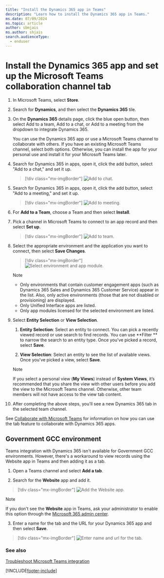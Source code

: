 ```yaml
---
title: "Install the Dynamics 365 app in Teams"
description: "Learn how to install the Dynamics 365 app in Teams."
ms.date: 07/09/2024
ms.topic: article
author: sbmjais
ms.author: shjais
search.audienceType: 
  - enduser
---
```


# Install the Dynamics 365 app and set up the Microsoft Teams collaboration channel tab

1. In Microsoft Teams, select **Store**.

2. Search for **Dynamics**, and then select the **Dynamics 365** tile.

3. On the **Dynamics 365** details page, click the blue open button, then select Add to a team, Add to a chat, or Add to a meeting from the dropdown to integrate Dynamics 365.

   You can use the Dynamics 365 app or use a Microsoft Teams channel to collaborate with others. If you have an existing Microsoft Teams channel, select both options. Otherwise, you can install the app for your personal use and install it for your Microsoft Teams later.

4. Search for Dynamics 365 in apps, open it, click the add button, select "Add to a chat," and set it up.

   > [!div class="mx-imgBorder"] 
   > ![Add to chat.](media/Add-to-a-chat.png "Add to chat")

5. Search for Dynamics 365 in apps, open it, click the add button, select "Add to a meeting," and set it up.

   > [!div class="mx-imgBorder"]
   > ![Add to meeting.](media/Add-to-a-meeting.png "Add to meeting")
 
6. For **Add to a Team**, choose a Team and then select **Install**.

7. Pick a channel in Microsoft Teams to connect to an app record and then select **Set up**.

   > [!div class="mx-imgBorder"] 
   > ![Add to team.](media/teams-store-install-add-team75.png "Add to team")

8. Select the appropriate environment and the application you want to connect, then select **Save Changes**.

   > [!div class="mx-imgBorder"] 
   > ![Select environment and app module.](media/teams-fre-org-app.png "Select environment and app module")

   > [!NOTE]
   > - Only environments that contain customer engagement apps (such as Dynamics 365 Sales and Dynamics 365 Customer Service) appear in the list. Also, only active environments (those that are not disabled or provisioning) are displayed. 
   > - Only Unified Interface apps are listed.
   > - Only app modules licensed for the selected environment are listed. 

9. Select **Entity Selection** or **View Selection**.

    1. **Entity Selection**: Select an entity to connect. You can pick a recently viewed record or use search to find records. You can use **Filter ** to narrow the search to an entity type. Once you've picked a record, select **Save**.

    2. **View Selection**: Select an entity to see the list of available views. Once you've picked a view, select **Save**.
   
      > [!NOTE]
   > If you select a personal view (**My Views**) instead of **System Views**, it’s recommended that you share the view with other users before you add the view to the Microsoft Teams channel. Otherwise, other team members will not have access to the view tab content.

10. After completing the above steps, you'll see a new Dynamics 365 tab in the selected team channel. 
 
See [Collaborate with Microsoft Teams](teams-collaboration.md#have-a-conversation) for information on how you can use the tab feature to collaborate with Dynamics 365 apps.

<a name="bkmk_setup_dynamics365_bot"></a>

## Government GCC environment 

Teams integration with Dynamics 365 isn't available for Government GCC environments. However, there's a workaround to view records using the Website app in Teams and then adding it as a tab.

1. Open a Teams channel and select **Add a tab**.

2. Search for the **Website** app and add it.

  > [!div class="mx-imgBorder"] 
  > ![Add the Website app.](media/add-website.png "Add the Website app")
  
> [!NOTE]
> If you don't see the **Website** app in Teams, ask your administrator to enable this option through the [Microsoft 365 admin center](/microsoft-365/admin/admin-overview/about-the-admin-center).

3. Enter a name for the tab and the URL for your Dynamics 365 app and then select **Save**.

  > [!div class="mx-imgBorder"] 
  > ![Enter name and url for the tab.](media/add-webiste-2.png "Add the Website app")


### See also  
 [Troubleshoot Microsoft Teams integration](teams-troubleshoot.md)



[!INCLUDE[footer-include](../includes/footer-banner.md)]
